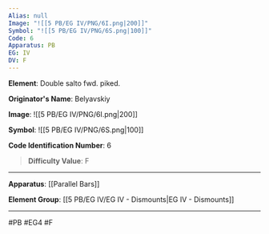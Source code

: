```yaml
---
Alias: null
Image: "![[5 PB/EG IV/PNG/6I.png|200]]"
Symbol: "![[5 PB/EG IV/PNG/6S.png|100]]"
Code: 6
Apparatus: PB
EG: IV
DV: F
---
```

**Element**: Double salto fwd. piked.

**Originator's Name**: Belyavskiy

**Image**:
![[5 PB/EG IV/PNG/6I.png|200]]

**Symbol**:
![[5 PB/EG IV/PNG/6S.png|100]]

**Code Identification Number**: 6

>**Difficulty Value**: F

___
**Apparatus**: [[Parallel Bars]]

**Element Group**: [[5 PB/EG IV/EG IV - Dismounts|EG IV - Dismounts]]
___
#PB #EG4 #F

